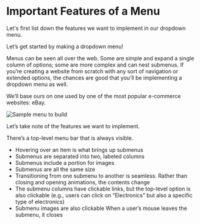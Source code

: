 # Important Features of a Menu

Let's first list down the features we want to implement in our dropdown menu.

Let’s get started by making a dropdown menu!

Menus can be seen all over the web. Some are simple and expand a single column of options; some are more complex and can nest submenus. If you’re creating a website from scratch with any sort of navigation or extended options, the chances are good that you’ll be implementing a dropdown menu as well.

We’ll base ours on one used by one of the most popular e-commerce websites: eBay.

![Sample menu to build](5717271485874176.gif)

Let’s take note of the features we want to implement.

There’s a top-level menu bar that is always visible.

- Hovering over an item is what brings up submenus
- Submenus are separated into two, labeled columns
- Submenus include a portion for images
- Submenus are all the same size
- Transitioning from one submenu to another is seamless. Rather than closing and opening animations, the contents change
- The submenu columns have clickable links, but the top-level option is also clickable (e.g., users can click on “Electronics” but also a specific type of electronics)
- Submenu images are also clickable
  When a user’s mouse leaves the submenu, it closes
